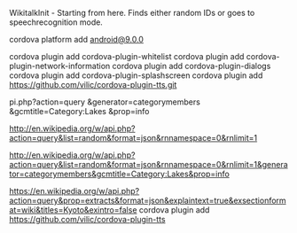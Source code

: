 WikitalkInit - Starting from here. Finds either random IDs or goes to speechrecognition mode.

cordova platform add android@9.0.0

cordova plugin add cordova-plugin-whitelist
cordova plugin add cordova-plugin-network-information
cordova plugin add cordova-plugin-dialogs
cordova plugin add cordova-plugin-splashscreen
cordova plugin add https://github.com/vilic/cordova-plugin-tts.git

pi.php?action=query
        &generator=categorymembers
        &gcmtitle=Category:Lakes
        &prop=info

http://en.wikipedia.org/w/api.php?action=query&list=random&format=json&rnnamespace=0&rnlimit=1

http://en.wikipedia.org/w/api.php?action=query&list=random&format=json&rnnamespace=0&rnlimit=1&generator=categorymembers&gcmtitle=Category:Lakes&prop=info 

https://en.wikipedia.org/w/api.php?action=query&prop=extracts&format=json&explaintext=true&exsectionformat=wiki&titles=Kyoto&exintro=false
cordova plugin add https://github.com/vilic/cordova-plugin-tts

